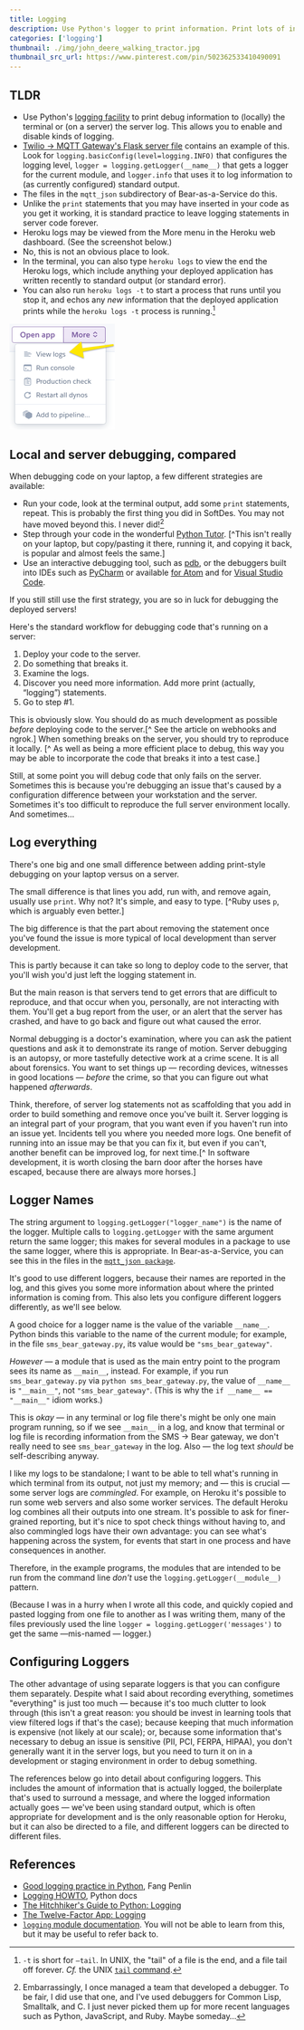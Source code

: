 ```yaml
---
title: Logging
description: Use Python's logger to print information. Print lots of information. How to view logs on Heroku. Kinds of debugging. The similarities and differences between local and server debugging.
categories: ['logging']
thumbnail: ./img/john_deere_walking_tractor.jpg
thumbnail_src_url: https://www.pinterest.com/pin/502362533410490091
---
```


## TLDR

* Use Python's [logging facility](http://docs.python-guide.org/en/latest/writing/logging/) to print debug information to (locally) the terminal or (on a server) the server log. This allows you to enable and disable kinds of logging.
* [Twilio → MQTT Gateway's Flask server file](https://github.com/olin-build/twilio-mqtt-gateway/blob/master/twilio_gateway.py) contains an example of this. Look for `logging.basicConfig(level=logging.INFO)` that configures the logging level, `logger = logging.getLogger(__name__)` that gets a logger for the current module, and `logger.info` that uses it to log information to (as currently configured) standard output.
* The files in the `mqtt_json` subdirectory of Bear-as-a-Service do this.
* Unlike the `print` statements that you may have inserted in your code as you get it working, it is standard practice to leave logging statements in server code forever.
* Heroku logs may be viewed from the More menu in the Heroku web dashboard. (See the screenshot below.)
* No, this is not an obvious place to look.
* In the terminal, you can also type `heroku logs` to view the end the Heroku logs, which include anything your deployed application has written recently to standard output (or standard error).
* You can also run `heroku logs -t` to start a process that runs until you stop it, and echos any *new* information that the deployed application prints while the `heroku logs -t` process is running.[^1]

![](./img/heroku-logs-menu-item.png)

## Local and server debugging, compared

When debugging code on your laptop, a few different strategies are available:

* Run your code, look at the terminal output, add some `print` statements, repeat. This is probably the first thing you did in SoftDes. You may not have moved beyond this. I never did![^2]
* Step through your code in the wonderful [Python Tutor](http://www.pythontutor.com/). [^This isn't really on your laptop, but copy/pasting it there, running it, and copying it back, is popular and almost feels the same.]
* Use an interactive debugging tool, such as [pdb](https://docs.python.org/3/library/pdb.html), or the debuggers built into IDEs such as [PyCharm](https://www.jetbrains.com/pycharm/) or available [for Atom](https://atom.io/packages/python-debugger) and for [Visual Studio Code](https://code.visualstudio.com/docs/python/debugging).

If you still still use the first strategy, you are so in luck for debugging the deployed servers!

Here's the standard workflow for debugging code that's running on a server:

1. Deploy your code to the server.
2. Do something that breaks it.
3. Examine the logs.
4. Discover you need more information. Add more print (actually, “logging”) statements.
5. Go to step #1.

This is obviously slow. You should do as much development as possible *before* deploying code to the server.[^ See the article on webhooks and ngrok.] When something breaks on the server, you should try to reproduce it locally. [^ As well as being a more efficient place to debug, this way you may be able to incorporate the code that breaks it into a test case.]

Still, at some point you will debug code that only fails on the server. Sometimes this is because you're debugging an issue that's caused by a configuration difference between your workstation and the server. Sometimes it's too difficult to reproduce the full server environment locally. And sometimes…

## Log everything

There's one big and one small difference between adding print-style debugging on your laptop versus on a server.

The small difference is that lines you add, run with, and remove again, usually use `print`. Why not? It's simple, and easy to type. [^Ruby uses `p`, which is arguably even better.]

The big difference is that the part about removing the statement once you've found the issue is more typical of local development than server development.

This is partly because it can take so long to deploy code to the server, that you'll wish you'd just left the logging statement in.

But the main reason is that servers tend to get errors that are difficult to reproduce, and that occur when you, personally, are not interacting with them. You'll get a bug report from the user, or an alert that the server has crashed, and have to go back and figure out what caused the error.

Normal debugging is a doctor's examination, where you can ask the patient questions and ask it to demonstrate its range of motion. Server debugging is an autopsy, or more tastefully detective work at a crime scene. It is all about forensics. You want to set things up — recording devices, witnesses in good locations — *before* the crime, so that you can figure out what happened *afterwards*.

Think, therefore, of server log statements not as scaffolding that you add in order to build something and remove once you've built it. Server logging is an integral part of your program, that you want even if you haven't run into an issue yet. Incidents tell you where you needed more logs. One benefit of running into an issue may be that you can fix it, but even if you can't, another benefit can be improved log, for next time.[^ In software development, it is worth closing the barn door after the horses have escaped, because there are always more horses.]

## Logger Names

The string argument to `logging.getLogger("logger_name")` is the name of the logger. Multiple calls to `logging.getLogger` with the same argument return the same logger; this makes for several modules in a package to use the same logger, where this is appropriate. In Bear-as-a-Service, you can see this in the files in the [`mqtt_json package`](https://github.com/olinlibrary/bear-as-a-service/tree/master/mqtt_json).

It's good to use different loggers, because their names are reported in the log, and this gives you some more information about where the printed information is coming from. This also lets you configure different loggers differently, as we'll see below.

A good choice for a logger name is the value of the variable `__name__`. Python binds this variable to the name of the current module; for example, in the file `sms_bear_gateway.py`, its value would be `"sms_bear_gateway"`.

*However* — a module that is used as the main entry point to the program sees its name as `__main__`, instead. For example, if you run `sms_bear_gateway.py` via `python sms_bear_gateway.py`, the value of `__name__` is `"__main__"`, not `"sms_bear_gateway"`. (This is why the `if __name__ == "__main__"` idiom works.)

This is *okay* — in any terminal or log file there's might be only one main program running, so if we see `__main__` in a log, and know that terminal or log file is recording information from the SMS → Bear gateway, we don't really need to see `sms_bear_gateway` in the log. Also — the log text *should* be self-describing anyway.

I like my logs to be standalone; I want to be able to tell what's running in which terminal from its output, not just my memory; and — this is crucial — some server logs are *commingled*. For example, on Heroku it's possible to run some web servers and also some worker services. The default Heroku log combines all their outputs into one stream. It's possible to ask for finer-grained reporting, but it's nice to spot check things without having to, and also commingled logs have their own advantage: you can see what's happening across the system, for events that start in one process and have consequences in another.

Therefore, in the example programs, the modules that are intended to be run from the command line *don't* use the `logging.getLogger(__module__)` pattern.

(Because I was in a hurry when I wrote all this code, and quickly copied and pasted logging from one file to another as I was writing them, many of the files previously used the line `logger = logging.getLogger('messages')` to get the same —mis-named — logger.)

## Configuring Loggers

The other advantage of using separate loggers is that you can configure them separately. Despite what I said about recording everything, sometimes "everything" is just too much — because it's too much clutter to look through (this isn't a great reason: you should be invest in learning tools that view filtered logs if that's the case); because keeping that much information is expensive (not likely at our scale); or, because some information that's necessary to debug an issue is sensitive (PII, PCI, FERPA, HIPAA), you don't generally want it in the server logs, but you need to turn it on in a development or staging environment in order to debug something.

The references below go into detail about configuring loggers. This includes the amount of information that is actually logged, the boilerplate that's used to surround a message, and where the logged information actually goes — we've been using standard output, which is often appropriate for development and is the only reasonable option for Heroku, but it can also be directed to a file, and different loggers can be directed to different files.

## References

* [Good logging practice in Python](https://fangpenlin.com/posts/2012/08/26/good-logging-practice-in-python/), Fang Penlin
* [Logging HOWTO](https://docs.python.org/3/howto/logging.html), Python docs
* [The Hitchhiker's Guide to Python: Logging](http://docs.python-guide.org/en/latest/writing/logging/)
* [The Twelve-Factor App: Logging](https://12factor.net/logs)
* [`logging` module documentation](https://docs.python.org/3/library/logging.html). You will not be able to learn from this, but it may be useful to refer back to.

[^1]: `-t` is short for `—tail`. In UNIX, the "tail" of a file is the end, and a file tail off forever. *Cf.* the UNIX  [`tail` command](https://en.wikipedia.org/wiki/Tail_(Unix)).
[^2]: Embarrassingly, I once managed a team that developed a debugger. To be fair, I did use that one, and I've used debuggers for Common Lisp, Smalltalk, and C. I just never picked them up for more recent languages such as Python, JavaScript, and Ruby. Maybe someday…

